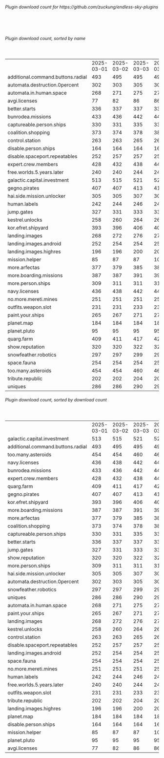<h6>Plugin download count for https://github.com/zuckung/endless-sky-plugins</h6><br>
<br>
<h6>Plugin download count, sorted by name</h6><sub><sup><br>
<table>
	<tr>
		<td></td>
		<td>2025-03-01</td>
		<td>2025-03-02</td>
		<td>2025-03-03</td>
		<td>2025-03-04</td>
		<td>2025-03-05</td>
		<td>2025-03-06</td>
		<td>2025-03-07</td>
		<td>today +</td>
	</tr>
	<tr>
		<td>additional.command.buttons.radial</td>
		<td>493</td>
		<td>495</td>
		<td>495</td>
		<td>499</td>
		<td>499</td>
		<td>500</td>
		<td>500</td>
		<td></td>
	</tr>
	<tr>
		<td>automata.destruction.0percent</td>
		<td>302</td>
		<td>303</td>
		<td>305</td>
		<td>307</td>
		<td>311</td>
		<td>311</td>
		<td>311</td>
		<td></td>
	</tr>
	<tr>
		<td>automata.in.human.space</td>
		<td>268</td>
		<td>271</td>
		<td>275</td>
		<td>275</td>
		<td>279</td>
		<td>279</td>
		<td>279</td>
		<td></td>
	</tr>
	<tr>
		<td>avgi.licenses</td>
		<td>77</td>
		<td>82</td>
		<td>86</td>
		<td>86</td>
		<td>91</td>
		<td>91</td>
		<td>93</td>
		<td>+ 2</td>
	</tr>
	<tr>
		<td>better.starts</td>
		<td>336</td>
		<td>337</td>
		<td>337</td>
		<td>337</td>
		<td>340</td>
		<td>340</td>
		<td>340</td>
		<td></td>
	</tr>
	<tr>
		<td>bunrodea.missions</td>
		<td>433</td>
		<td>436</td>
		<td>442</td>
		<td>444</td>
		<td>447</td>
		<td>447</td>
		<td>447</td>
		<td></td>
	</tr>
	<tr>
		<td>captureable.person.ships</td>
		<td>330</td>
		<td>331</td>
		<td>335</td>
		<td>337</td>
		<td>344</td>
		<td>344</td>
		<td>345</td>
		<td>+ 1</td>
	</tr>
	<tr>
		<td>coalition.shopping</td>
		<td>373</td>
		<td>374</td>
		<td>378</td>
		<td>380</td>
		<td>384</td>
		<td>384</td>
		<td>384</td>
		<td></td>
	</tr>
	<tr>
		<td>control.station</td>
		<td>263</td>
		<td>263</td>
		<td>265</td>
		<td>265</td>
		<td>267</td>
		<td>267</td>
		<td>267</td>
		<td></td>
	</tr>
	<tr>
		<td>disable.person.ships</td>
		<td>164</td>
		<td>164</td>
		<td>164</td>
		<td>166</td>
		<td>166</td>
		<td>166</td>
		<td>166</td>
		<td></td>
	</tr>
	<tr>
		<td>disable.spaceport.repeatables</td>
		<td>252</td>
		<td>257</td>
		<td>257</td>
		<td>257</td>
		<td>259</td>
		<td>259</td>
		<td>259</td>
		<td></td>
	</tr>
	<tr>
		<td>expert.crew.members</td>
		<td>428</td>
		<td>432</td>
		<td>438</td>
		<td>440</td>
		<td>444</td>
		<td>444</td>
		<td>444</td>
		<td></td>
	</tr>
	<tr>
		<td>free.worlds.5.years.later</td>
		<td>240</td>
		<td>240</td>
		<td>244</td>
		<td>244</td>
		<td>246</td>
		<td>246</td>
		<td>246</td>
		<td></td>
	</tr>
	<tr>
		<td>galactic.capital.investment</td>
		<td>513</td>
		<td>515</td>
		<td>521</td>
		<td>526</td>
		<td>530</td>
		<td>530</td>
		<td>530</td>
		<td></td>
	</tr>
	<tr>
		<td>gegno.pirates</td>
		<td>407</td>
		<td>407</td>
		<td>413</td>
		<td>414</td>
		<td>420</td>
		<td>420</td>
		<td>420</td>
		<td></td>
	</tr>
	<tr>
		<td>hai.side.mission.unlocker</td>
		<td>305</td>
		<td>305</td>
		<td>307</td>
		<td>307</td>
		<td>307</td>
		<td>309</td>
		<td>311</td>
		<td>+ 2</td>
	</tr>
	<tr>
		<td>human.labels</td>
		<td>242</td>
		<td>244</td>
		<td>246</td>
		<td>249</td>
		<td>251</td>
		<td>251</td>
		<td>251</td>
		<td></td>
	</tr>
	<tr>
		<td>jump.gates</td>
		<td>327</td>
		<td>331</td>
		<td>333</td>
		<td>335</td>
		<td>337</td>
		<td>337</td>
		<td>339</td>
		<td>+ 2</td>
	</tr>
	<tr>
		<td>kestrel.unlocks</td>
		<td>258</td>
		<td>260</td>
		<td>264</td>
		<td>267</td>
		<td>273</td>
		<td>273</td>
		<td>273</td>
		<td></td>
	</tr>
	<tr>
		<td>kor.efret.shipyard</td>
		<td>393</td>
		<td>396</td>
		<td>406</td>
		<td>408</td>
		<td>414</td>
		<td>414</td>
		<td>414</td>
		<td></td>
	</tr>
	<tr>
		<td>landing.images</td>
		<td>268</td>
		<td>272</td>
		<td>276</td>
		<td>276</td>
		<td>276</td>
		<td>276</td>
		<td>276</td>
		<td></td>
	</tr>
	<tr>
		<td>landing.images.android</td>
		<td>252</td>
		<td>254</td>
		<td>254</td>
		<td>256</td>
		<td>256</td>
		<td>256</td>
		<td>256</td>
		<td></td>
	</tr>
	<tr>
		<td>landing.images.highres</td>
		<td>196</td>
		<td>196</td>
		<td>200</td>
		<td>200</td>
		<td>200</td>
		<td>200</td>
		<td>200</td>
		<td></td>
	</tr>
	<tr>
		<td>mission.helper</td>
		<td>85</td>
		<td>87</td>
		<td>87</td>
		<td>104</td>
		<td>111</td>
		<td>113</td>
		<td>113</td>
		<td></td>
	</tr>
	<tr>
		<td>more.arfectas</td>
		<td>377</td>
		<td>379</td>
		<td>385</td>
		<td>388</td>
		<td>390</td>
		<td>390</td>
		<td>390</td>
		<td></td>
	</tr>
	<tr>
		<td>more.boarding.missions</td>
		<td>387</td>
		<td>387</td>
		<td>391</td>
		<td>391</td>
		<td>395</td>
		<td>395</td>
		<td>395</td>
		<td></td>
	</tr>
	<tr>
		<td>more.person.ships</td>
		<td>309</td>
		<td>311</td>
		<td>311</td>
		<td>311</td>
		<td>313</td>
		<td>313</td>
		<td>313</td>
		<td></td>
	</tr>
	<tr>
		<td>navy.licenses</td>
		<td>436</td>
		<td>438</td>
		<td>442</td>
		<td>444</td>
		<td>446</td>
		<td>446</td>
		<td>448</td>
		<td>+ 2</td>
	</tr>
	<tr>
		<td>no.more.mereti.mines</td>
		<td>251</td>
		<td>251</td>
		<td>251</td>
		<td>253</td>
		<td>253</td>
		<td>253</td>
		<td>253</td>
		<td></td>
	</tr>
	<tr>
		<td>outfits.weapon.slot</td>
		<td>231</td>
		<td>231</td>
		<td>233</td>
		<td>233</td>
		<td>237</td>
		<td>237</td>
		<td>237</td>
		<td></td>
	</tr>
	<tr>
		<td>paint.your.ships</td>
		<td>265</td>
		<td>267</td>
		<td>271</td>
		<td>273</td>
		<td>275</td>
		<td>277</td>
		<td>277</td>
		<td></td>
	</tr>
	<tr>
		<td>planet.map</td>
		<td>184</td>
		<td>184</td>
		<td>184</td>
		<td>184</td>
		<td>184</td>
		<td>184</td>
		<td>184</td>
		<td></td>
	</tr>
	<tr>
		<td>planet.pluto</td>
		<td>95</td>
		<td>95</td>
		<td>95</td>
		<td>95</td>
		<td>95</td>
		<td>95</td>
		<td>95</td>
		<td></td>
	</tr>
	<tr>
		<td>quarg.farm</td>
		<td>409</td>
		<td>411</td>
		<td>417</td>
		<td>421</td>
		<td>423</td>
		<td>423</td>
		<td>425</td>
		<td>+ 2</td>
	</tr>
	<tr>
		<td>show.reputation</td>
		<td>320</td>
		<td>320</td>
		<td>322</td>
		<td>322</td>
		<td>324</td>
		<td>324</td>
		<td>324</td>
		<td></td>
	</tr>
	<tr>
		<td>snowfeather.robotics</td>
		<td>297</td>
		<td>297</td>
		<td>299</td>
		<td>299</td>
		<td>301</td>
		<td>301</td>
		<td>301</td>
		<td></td>
	</tr>
	<tr>
		<td>space.fauna</td>
		<td>254</td>
		<td>254</td>
		<td>254</td>
		<td>254</td>
		<td>254</td>
		<td>254</td>
		<td>254</td>
		<td></td>
	</tr>
	<tr>
		<td>too.many.asteroids</td>
		<td>454</td>
		<td>454</td>
		<td>460</td>
		<td>464</td>
		<td>466</td>
		<td>466</td>
		<td>467</td>
		<td>+ 1</td>
	</tr>
	<tr>
		<td>tribute.republic</td>
		<td>202</td>
		<td>202</td>
		<td>204</td>
		<td>204</td>
		<td>204</td>
		<td>204</td>
		<td>204</td>
		<td></td>
	</tr>
	<tr>
		<td>uniques</td>
		<td>286</td>
		<td>286</td>
		<td>290</td>
		<td>292</td>
		<td>296</td>
		<td>296</td>
		<td>296</td>
		<td></td>
	</tr>
</table>
</sub></sup>
<h6>Plugin download count, sorted by download count</h6><sub><sup><br>
<table>
	<tr>
		<td></td>
		<td>2025-03-01</td>
		<td>2025-03-02</td>
		<td>2025-03-03</td>
		<td>2025-03-04</td>
		<td>2025-03-05</td>
		<td>2025-03-06</td>
		<td>2025-03-07</td>
		<td>today +</td>
	</tr>
	<tr>
		<td>galactic.capital.investment</td>
		<td>513</td>
		<td>515</td>
		<td>521</td>
		<td>526</td>
		<td>530</td>
		<td>530</td>
		<td>530</td>
		<td></td>
	</tr>
	<tr>
		<td>additional.command.buttons.radial</td>
		<td>493</td>
		<td>495</td>
		<td>495</td>
		<td>499</td>
		<td>499</td>
		<td>500</td>
		<td>500</td>
		<td></td>
	</tr>
	<tr>
		<td>too.many.asteroids</td>
		<td>454</td>
		<td>454</td>
		<td>460</td>
		<td>464</td>
		<td>466</td>
		<td>466</td>
		<td>467</td>
		<td>+ 1</td>
	</tr>
	<tr>
		<td>navy.licenses</td>
		<td>436</td>
		<td>438</td>
		<td>442</td>
		<td>444</td>
		<td>446</td>
		<td>446</td>
		<td>448</td>
		<td>+ 2</td>
	</tr>
	<tr>
		<td>bunrodea.missions</td>
		<td>433</td>
		<td>436</td>
		<td>442</td>
		<td>444</td>
		<td>447</td>
		<td>447</td>
		<td>447</td>
		<td></td>
	</tr>
	<tr>
		<td>expert.crew.members</td>
		<td>428</td>
		<td>432</td>
		<td>438</td>
		<td>440</td>
		<td>444</td>
		<td>444</td>
		<td>444</td>
		<td></td>
	</tr>
	<tr>
		<td>quarg.farm</td>
		<td>409</td>
		<td>411</td>
		<td>417</td>
		<td>421</td>
		<td>423</td>
		<td>423</td>
		<td>425</td>
		<td>+ 2</td>
	</tr>
	<tr>
		<td>gegno.pirates</td>
		<td>407</td>
		<td>407</td>
		<td>413</td>
		<td>414</td>
		<td>420</td>
		<td>420</td>
		<td>420</td>
		<td></td>
	</tr>
	<tr>
		<td>kor.efret.shipyard</td>
		<td>393</td>
		<td>396</td>
		<td>406</td>
		<td>408</td>
		<td>414</td>
		<td>414</td>
		<td>414</td>
		<td></td>
	</tr>
	<tr>
		<td>more.boarding.missions</td>
		<td>387</td>
		<td>387</td>
		<td>391</td>
		<td>391</td>
		<td>395</td>
		<td>395</td>
		<td>395</td>
		<td></td>
	</tr>
	<tr>
		<td>more.arfectas</td>
		<td>377</td>
		<td>379</td>
		<td>385</td>
		<td>388</td>
		<td>390</td>
		<td>390</td>
		<td>390</td>
		<td></td>
	</tr>
	<tr>
		<td>coalition.shopping</td>
		<td>373</td>
		<td>374</td>
		<td>378</td>
		<td>380</td>
		<td>384</td>
		<td>384</td>
		<td>384</td>
		<td></td>
	</tr>
	<tr>
		<td>captureable.person.ships</td>
		<td>330</td>
		<td>331</td>
		<td>335</td>
		<td>337</td>
		<td>344</td>
		<td>344</td>
		<td>345</td>
		<td>+ 1</td>
	</tr>
	<tr>
		<td>better.starts</td>
		<td>336</td>
		<td>337</td>
		<td>337</td>
		<td>337</td>
		<td>340</td>
		<td>340</td>
		<td>340</td>
		<td></td>
	</tr>
	<tr>
		<td>jump.gates</td>
		<td>327</td>
		<td>331</td>
		<td>333</td>
		<td>335</td>
		<td>337</td>
		<td>337</td>
		<td>339</td>
		<td>+ 2</td>
	</tr>
	<tr>
		<td>show.reputation</td>
		<td>320</td>
		<td>320</td>
		<td>322</td>
		<td>322</td>
		<td>324</td>
		<td>324</td>
		<td>324</td>
		<td></td>
	</tr>
	<tr>
		<td>more.person.ships</td>
		<td>309</td>
		<td>311</td>
		<td>311</td>
		<td>311</td>
		<td>313</td>
		<td>313</td>
		<td>313</td>
		<td></td>
	</tr>
	<tr>
		<td>hai.side.mission.unlocker</td>
		<td>305</td>
		<td>305</td>
		<td>307</td>
		<td>307</td>
		<td>307</td>
		<td>309</td>
		<td>311</td>
		<td>+ 2</td>
	</tr>
	<tr>
		<td>automata.destruction.0percent</td>
		<td>302</td>
		<td>303</td>
		<td>305</td>
		<td>307</td>
		<td>311</td>
		<td>311</td>
		<td>311</td>
		<td></td>
	</tr>
	<tr>
		<td>snowfeather.robotics</td>
		<td>297</td>
		<td>297</td>
		<td>299</td>
		<td>299</td>
		<td>301</td>
		<td>301</td>
		<td>301</td>
		<td></td>
	</tr>
	<tr>
		<td>uniques</td>
		<td>286</td>
		<td>286</td>
		<td>290</td>
		<td>292</td>
		<td>296</td>
		<td>296</td>
		<td>296</td>
		<td></td>
	</tr>
	<tr>
		<td>automata.in.human.space</td>
		<td>268</td>
		<td>271</td>
		<td>275</td>
		<td>275</td>
		<td>279</td>
		<td>279</td>
		<td>279</td>
		<td></td>
	</tr>
	<tr>
		<td>paint.your.ships</td>
		<td>265</td>
		<td>267</td>
		<td>271</td>
		<td>273</td>
		<td>275</td>
		<td>277</td>
		<td>277</td>
		<td></td>
	</tr>
	<tr>
		<td>landing.images</td>
		<td>268</td>
		<td>272</td>
		<td>276</td>
		<td>276</td>
		<td>276</td>
		<td>276</td>
		<td>276</td>
		<td></td>
	</tr>
	<tr>
		<td>kestrel.unlocks</td>
		<td>258</td>
		<td>260</td>
		<td>264</td>
		<td>267</td>
		<td>273</td>
		<td>273</td>
		<td>273</td>
		<td></td>
	</tr>
	<tr>
		<td>control.station</td>
		<td>263</td>
		<td>263</td>
		<td>265</td>
		<td>265</td>
		<td>267</td>
		<td>267</td>
		<td>267</td>
		<td></td>
	</tr>
	<tr>
		<td>disable.spaceport.repeatables</td>
		<td>252</td>
		<td>257</td>
		<td>257</td>
		<td>257</td>
		<td>259</td>
		<td>259</td>
		<td>259</td>
		<td></td>
	</tr>
	<tr>
		<td>landing.images.android</td>
		<td>252</td>
		<td>254</td>
		<td>254</td>
		<td>256</td>
		<td>256</td>
		<td>256</td>
		<td>256</td>
		<td></td>
	</tr>
	<tr>
		<td>space.fauna</td>
		<td>254</td>
		<td>254</td>
		<td>254</td>
		<td>254</td>
		<td>254</td>
		<td>254</td>
		<td>254</td>
		<td></td>
	</tr>
	<tr>
		<td>no.more.mereti.mines</td>
		<td>251</td>
		<td>251</td>
		<td>251</td>
		<td>253</td>
		<td>253</td>
		<td>253</td>
		<td>253</td>
		<td></td>
	</tr>
	<tr>
		<td>human.labels</td>
		<td>242</td>
		<td>244</td>
		<td>246</td>
		<td>249</td>
		<td>251</td>
		<td>251</td>
		<td>251</td>
		<td></td>
	</tr>
	<tr>
		<td>free.worlds.5.years.later</td>
		<td>240</td>
		<td>240</td>
		<td>244</td>
		<td>244</td>
		<td>246</td>
		<td>246</td>
		<td>246</td>
		<td></td>
	</tr>
	<tr>
		<td>outfits.weapon.slot</td>
		<td>231</td>
		<td>231</td>
		<td>233</td>
		<td>233</td>
		<td>237</td>
		<td>237</td>
		<td>237</td>
		<td></td>
	</tr>
	<tr>
		<td>tribute.republic</td>
		<td>202</td>
		<td>202</td>
		<td>204</td>
		<td>204</td>
		<td>204</td>
		<td>204</td>
		<td>204</td>
		<td></td>
	</tr>
	<tr>
		<td>landing.images.highres</td>
		<td>196</td>
		<td>196</td>
		<td>200</td>
		<td>200</td>
		<td>200</td>
		<td>200</td>
		<td>200</td>
		<td></td>
	</tr>
	<tr>
		<td>planet.map</td>
		<td>184</td>
		<td>184</td>
		<td>184</td>
		<td>184</td>
		<td>184</td>
		<td>184</td>
		<td>184</td>
		<td></td>
	</tr>
	<tr>
		<td>disable.person.ships</td>
		<td>164</td>
		<td>164</td>
		<td>164</td>
		<td>166</td>
		<td>166</td>
		<td>166</td>
		<td>166</td>
		<td></td>
	</tr>
	<tr>
		<td>mission.helper</td>
		<td>85</td>
		<td>87</td>
		<td>87</td>
		<td>104</td>
		<td>111</td>
		<td>113</td>
		<td>113</td>
		<td></td>
	</tr>
	<tr>
		<td>planet.pluto</td>
		<td>95</td>
		<td>95</td>
		<td>95</td>
		<td>95</td>
		<td>95</td>
		<td>95</td>
		<td>95</td>
		<td></td>
	</tr>
	<tr>
		<td>avgi.licenses</td>
		<td>77</td>
		<td>82</td>
		<td>86</td>
		<td>86</td>
		<td>91</td>
		<td>91</td>
		<td>93</td>
		<td>+ 2</td>
	</tr>
</table>
</sub></sup>

